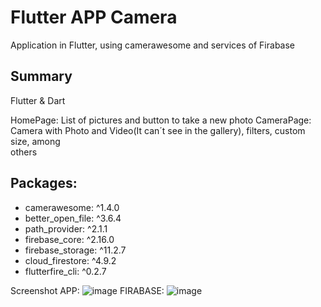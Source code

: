 # Flutter APP Camera

Application in Flutter, using camerawesome and services of Firabase

## Summary
Flutter & Dart

  HomePage: List of pictures and button to take a new photo
  CameraPage: Camera with Photo and Video(It can´t see in the gallery), filters, custom size, among     
  others

## Packages:
  - camerawesome: ^1.4.0
  - better_open_file: ^3.6.4
  - path_provider: ^2.1.1
  - firebase_core: ^2.16.0
  - firebase_storage: ^11.2.7
  - cloud_firestore: ^4.9.2
  - flutterfire_cli: ^0.2.7

Screenshot
APP:
![image](https://github.com/JulianSantiago24/flutter_app_camera/assets/76113377/109300b0-a288-425d-b2a3-a361037c563f)
FIRABASE:
![image](https://github.com/JulianSantiago24/flutter_app_camera/assets/76113377/cb3c47a7-3d79-42a1-bc5b-53381ca60b5a)
